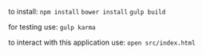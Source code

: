 to install:
`npm install`
`bower install`
`gulp build`

for testing use:
`gulp karma`

to interact with this application use:
`open src/index.html`
